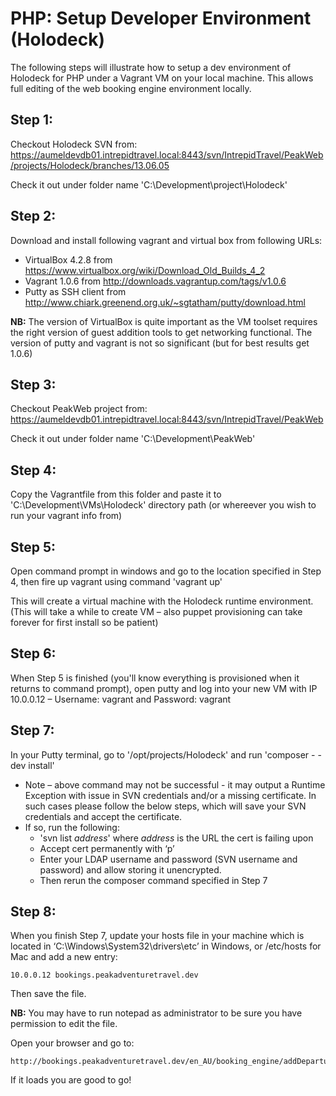 # PHP: Setup Developer Environment (Holodeck) #

The following steps will illustrate how to setup a dev environment of Holodeck for PHP under a Vagrant VM on your local machine. This allows full editing of the web booking engine environment locally.

## Step 1: ##

Checkout Holodeck SVN from:
https://aumeldevdb01.intrepidtravel.local:8443/svn/IntrepidTravel/PeakWeb/projects/Holodeck/branches/13.06.05

Check it out under folder name 'C:\Development\project\Holodeck'

## Step 2: ##

Download and install following vagrant and virtual box from following URLs:

- VirtualBox 4.2.8 from  https://www.virtualbox.org/wiki/Download_Old_Builds_4_2 
- Vagrant 1.0.6 from http://downloads.vagrantup.com/tags/v1.0.6
- Putty as SSH client from http://www.chiark.greenend.org.uk/~sgtatham/putty/download.html

**NB:** The version of VirtualBox is quite important as the VM toolset requires the right version of guest addition tools to get networking functional. The version of putty and vagrant is not so significant (but for best results get 1.0.6)

## Step 3: ##

Checkout PeakWeb project from:
https://aumeldevdb01.intrepidtravel.local:8443/svn/IntrepidTravel/PeakWeb
  
Check it out under folder name 'C:\Development\PeakWeb'

## Step 4: ##

Copy the Vagrantfile from this folder and paste it to 'C:\Development\VMs\Holodeck' directory path (or whereever you wish to run your vagrant info from)

## Step 5: ##

Open command prompt in windows and go to the location specified in Step 4, then fire up vagrant using command 'vagrant up'

This will create a virtual machine with the Holodeck runtime environment.(This will take a while to create VM – also puppet provisioning can take forever for first install so be patient)

## Step 6: ##

When Step 5 is finished (you'll know everything is provisioned when it returns to command prompt), open putty and log into your new VM with IP 10.0.0.12 – Username: vagrant and Password: vagrant

## Step 7: ##

In your Putty terminal, go to '/opt/projects/Holodeck' and run 'composer - -dev install'

* Note – above command may not be successful - it may output a Runtime Exception with issue in SVN credentials and/or a missing certificate.  In such cases please follow the below steps, which will save your SVN credentials and accept the certificate. 
* If so, run the following:
  *	'svn list *address*' where *address* is the URL the cert is failing upon
  * Accept cert permanently with ‘p’
  * Enter your LDAP username and password (SVN username and password) and allow storing it unencrypted.
  * Then rerun the composer command specified in Step 7

## Step 8: ##

When you finish Step 7, update your hosts file in your machine which is located in ‘C:\Windows\System32\drivers\etc’ in Windows, or /etc/hosts for Mac and add a new entry:

	10.0.0.12 bookings.peakadventuretravel.dev

Then save the file.

**NB:** You may have to run notepad as administrator to be sure you have permission to edit the file.

Open your browser and go to:

	http://bookings.peakadventuretravel.dev/en_AU/booking_engine/addDeparture/1176348

If it loads you are good to go!







